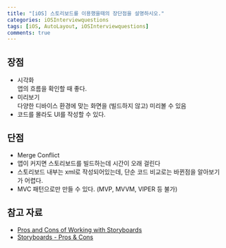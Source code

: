 ```yaml
---
title: "[iOS] 스토리보드를 이용했을때의 장단점을 설명하시오."
categories: iOSInterviewquestions
tags: [iOS, AutoLayout, iOSInterviewquestions]
comments: true
---
```


## 장점

- 시각화  
앱의 흐름을 확인할 때 좋다.
- 미리보기  
다양한 디바이스 환경에 맞는 화면을 (빌드하지 않고) 미리볼 수 있음
- 코드를 몰라도 UI를 작성할 수 있다.

## 단점

- Merge Conflict
- 앱이 커지면 스토리보드를 빌드하는데 시간이 오래 걸린다
- 스토리보드 내부는 xml로 작성되어있는데, 단순 코드 비교로는 바뀐점을 알아보기가 어렵다.
- MVC 패턴으로만 만들 수 있다. (MVP, MVVM, VIPER 등 불가)

## 참고 자료

- [Pros and Cons of Working with Storyboards](https://www.mobindustry.net/pros-and-cons-of-working-with-storyboards/)
- [Storyboards - Pros & Cons](https://www.slideshare.net/dasdom/storyboards-pros-cons)